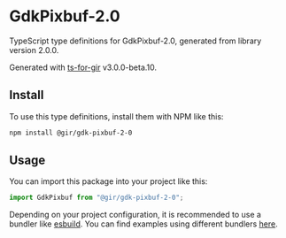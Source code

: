 
# GdkPixbuf-2.0

TypeScript type definitions for GdkPixbuf-2.0, generated from library version 2.0.0.

Generated with [ts-for-gir](https://github.com/gjsify/ts-for-gjs) v3.0.0-beta.10.

## Install

To use this type definitions, install them with NPM like this:
```bash
npm install @gir/gdk-pixbuf-2-0
```

## Usage

You can import this package into your project like this:
```ts
import GdkPixbuf from "@gir/gdk-pixbuf-2-0";
```

Depending on your project configuration, it is recommended to use a bundler like [esbuild](https://esbuild.github.io/). You can find examples using different bundlers [here](https://github.com/gjsify/ts-for-gir/tree/main/examples).